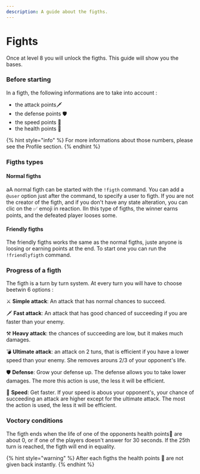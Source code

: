 ```yaml
---
description: A guide about the figths.
---
```


# Fights

Once at level 8 you will unlock the figths. This guide will show you the bases.

### Before starting

In a figth, the following informations are to take into account :

* the attack points🗡 
* the defense points  🛡 
* the speed points 🚀 
* the health points 💙 

{% hint style="info" %}
For more informations about those numbers, please see the Profile section.
{% endhint %}

### Figths types

#### Normal figths

aA normal figth can be started with the `!figth` command. You can add a `@user` option just after the command, to specify a user to figth. If you are not the creator of the figth, and if you don't have any state alteration, you can clic on the ✅ emoji in reaction. IIn this type of figths, the winner earns points, and the defeated player looses some.

#### Friendly figths 

The friendly figths works the same as the normal figths, juste anyone is loosing or earning points at the end. To start one you can run the `!friendlyfigth` command.

### Progress of a figth 

The figth is a turn by turn system. At every turn you will have to choose beetwin 6 options :

⚔  **Simple attack**: An attack that has normal chances to succeed.

🗡  **Fast attack**: An attack that has good chanced of succeeding if you are faster than your enemy.

⚒  **Heavy attack**: the chances of succeeding are low, but it makes much damages.

💣  **Ultimate attack**: an attack on 2 tuns, that is efficient if you have a lower speed than your enemy. She removes arouns 2/3 of your opponent's life.

🛡  **Defense**: Grow your defense up. The defense allows you to take lower damages. The more this action is use, the less it will be efficient.

🚀 **Speed**: Get faster. If your speed is abous your opponent's, your chance of succeeding an attack are higher except for the ultimate attack. The most the action is used, the less it will be efficient.

### Voctory conditions

 The figth ends when the life of one of the opponents health points💙 are about 0, or if one of the players doesn't answer for 30 seconds. If the 25th turn is reached, the figth will end in equality. 

{% hint style="warning" %}
After each figths the health points 💙 are not given back instantly.
{% endhint %}






